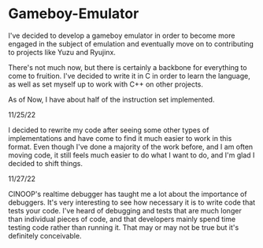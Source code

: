 # Gameboy-Emulator


I've decided to develop a gameboy emulator in order to become more engaged in the subject of emulation and eventually move on to contributing to projects
like Yuzu and Ryujinx. 

There's not much now, but there is certainly a backbone for everything to come to fruition. 
I've decided to write it in C in order to learn the language, as well as set myself up to work with C++ on other projects. 

As of Now, I have about half of the instruction set implemented. 

11/25/22

I decided to rewrite my code after seeing some other types of implementations and have come to find it much easier to work in this format. 
Even though I've done a majority of the work before, and I am often moving code, it still feels much easier to do what I want to do, and I'm
glad I decided to shift things. 

11/27/22

CINOOP's realtime debugger has taught me a lot about the importance of debuggers. It's very interesting to see how necessary it is to write
code that tests your code. I've heard of debugging and tests that are much longer than individual pieces of code, and that developers mainly
spend time testing code rather than running it. That may or may not be true but it's definitely conceivable. 
